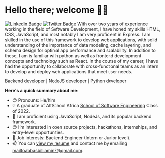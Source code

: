 # Hello there; welcome 👋🏾
[![Linkedin Badge](https://img.shields.io/badge/-abbasbilliamin-blue?style=for-the-badge&logo=Linkedin&logoColor=white&link=https://www.linkedin.com/in/abbasbilliamin)](https://www.linkedin.com/in/abbasbilliamin) [![Twitter Badge](https://img.shields.io/badge/-@sxzQuare-1ca0f1?style=for-the-badge&logo=twitter&logoColor=white&link=https://twitter.com/sxzQuare)](https://twitter.com/sxzQuare)
With over two years of experience working in the field of Software Development, I have honed my skills HTML, CSS, JavaScript, and most notably I am very proficient in Express.
I am skilled in the use of this framework to develop web applications, with solid understanding of the importance of data modeling, cache layering, and schema design for optimal app performance and scalability.
In addition to these, I am is familiar with python as well as frontend development concepts and technology such as React. 
In the course of my career, I have had the opportunity to collaborate with cross-functional teams as an intern to develop and deploy web applications that meet user needs.

Backend developer | NodeJS developer | Python developer

**Here's a quick summary about me**:

- 😊 Pronouns: He/him
- 💡  A graduate of AltSchool Africa [School of Software Engineering](https://altschoolafrica.com/schools/engineering) Class of 2022.
- 🌱 I am proficient using JavaScript, NodeJs, and its popular backend framework.
- 😊 I’m interested in open source projects, hackathons, internships, and entry-level opportunities.
- 💼 Job interests: Backend Engineer (Intern or Junior level).
- 📫 You can [view my resume](https://docs.google.com/document/d/1hoU0BXB7DaSY3W332_WmHKdhjqWCAo_CUhOQ5bdTvi0/edit?usp=sharing) and contact me by emailing mailtoabbasbilliamin2@gmail.com.

